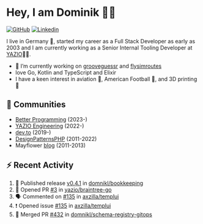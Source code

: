 # Hey, I am Dominik 🧑‍💻

[![GitHub](https://img.shields.io/badge/GITHUB-blue?style=for-the-badge&logo=github)](https://github.com/domnikl) [![Linkedin](https://img.shields.io/badge/MY%20PROFILE-Linkedin-blue?style=for-the-badge&logo=github)](https://www.linkedin.com/in/dominik-liebler-a32655205/)

I live in Germany 🏫, started my career as a Full Stack Developer as early as 2003 and I am currently working as a Senior Internal Tooling Developer at <a href="https://www.linkedin.com/company/yazio-gmbh/mycompany">YAZIO</a>👨‍💻.

- 🔭 I’m currently working on [grooveguessr](https://github.com/domnikl/grooveguessr) and [flysimroutes](https://flysimroutes.com)
- love Go, Kotlin and TypeScript and Elixir
- I have a keen interest in aviation 🛫, American Football 🏈, and 3D printing 🦄

## 👯 Communities

- [Better Programming](https://betterprogramming.pub) (2023-)
- [YAZIO Engineering](https://medium.com/yazio-engineering/) (2022-)
- [dev.to](https://dev.to/domnikl) (2019-)
- [DesignPatternsPHP](https://github.com/DesignPatternsPHP) (2011-2022)
- Mayflower [blog](https://blog.mayflower.de/author/Dominik-Liebler) (2011-2013)

## :zap: Recent Activity

<!--START_SECTION:activity-->
1. 🚀 Published release [v0.4.1](https://github.com/domnikl/bookkeeping/releases/tag/v0.4.1) in [domnikl/bookkeeping](https://github.com/domnikl/bookkeeping)
2. 💪 Opened PR [#3](https://github.com/yazio/braintree-go/pull/3) in [yazio/braintree-go](https://github.com/yazio/braintree-go)
3. 🗣 Commented on [#135](https://github.com/axzilla/templui/issues/135#issuecomment-2849235648) in [axzilla/templui](https://github.com/axzilla/templui)
4. ❗ Opened issue [#135](https://github.com/axzilla/templui/issues/135) in [axzilla/templui](https://github.com/axzilla/templui)
5. 🎉 Merged PR [#432](https://github.com/domnikl/schema-registry-gitops/pull/432) in [domnikl/schema-registry-gitops](https://github.com/domnikl/schema-registry-gitops)
<!--END_SECTION:activity-->
